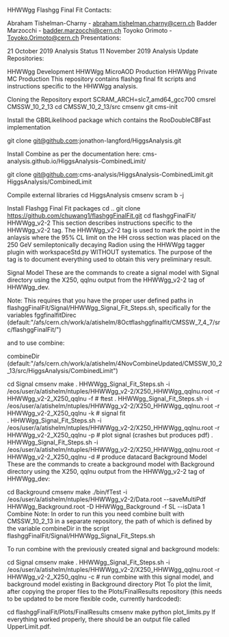 HHWWgg Flashgg Final Fit
Contacts:

Abraham Tishelman-Charny - abraham.tishelman.charny@cern.ch
Badder Marzocchi - badder.marzocchi@cern.ch
Toyoko Orimoto - Toyoko.Orimoto@cern.ch
Presentations:

21 October 2019 Analysis Status
11 November 2019 Analysis Update
Repositories:

HHWWgg Development
HHWWgg MicroAOD Production
HHWWgg Private MC Production
This repository contains flashgg final fit scripts and instructions specific to the HHWWgg analysis.

Cloning the Repository
export SCRAM_ARCH=slc7_amd64_gcc700 cmsrel CMSSW_10_2_13 cd CMSSW_10_2_13/src cmsenv git cms-init

Install the GBRLikelihood package which contains the RooDoubleCBFast implementation

git clone git@github.com:jonathon-langford/HiggsAnalysis.git

Install Combine as per the documentation here: cms-analysis.github.io/HiggsAnalysis-CombinedLimit/

git clone git@github.com:cms-analysis/HiggsAnalysis-CombinedLimit.git HiggsAnalysis/CombinedLimit

Compile external libraries
cd HiggsAnalysis cmsenv scram b -j

Install Flashgg Final Fit packages
cd .. git clone https://github.com/chuwang1/flashggFinalFit.git
cd flashggFinalFit/
HHWWgg_v2-2
This section describes instructions specific to the HHWWgg_v2-2 tag. The HHWWgg_v2-2 tag is used to mark the point in the anlaysis where the 95% CL limit on the HH cross section was placed on the 250 GeV semileptonically decaying Radion using the HHWWgg tagger plugin with workspaceStd.py WITHOUT systematics. The purpose of the tag is to document everything used to obtain this very preliminary result.

Signal Model
These are the commands to create a signal model with Signal directory using the X250, qqlnu output from the HHWWgg_v2-2 tag of HHWWgg_dev.

Note: This requires that you have the proper user defined paths in flashggFinalFit/Signal/HHWWgg_Signal_Fit_Steps.sh, specifically for the variables fggfinalfitDirec (default:"/afs/cern.ch/work/a/atishelm/8Octflashggfinalfit/CMSSW_7_4_7/src/flashggFinalFit/")

and to use combine:

combineDir (default:"/afs/cern.ch/work/a/atishelm/4NovCombineUpdated/CMSSW_10_2_13/src/HiggsAnalysis/CombinedLimit")

cd Signal
cmsenv
make
. HHWWgg_Signal_Fit_Steps.sh -i /eos/user/a/atishelm/ntuples/HHWWgg_v2-2/X250_HHWWgg_qqlnu.root -r HHWWgg_v2-2_X250_qqlnu -f # ftest 
. HHWWgg_Signal_Fit_Steps.sh -i /eos/user/a/atishelm/ntuples/HHWWgg_v2-2/X250_HHWWgg_qqlnu.root -r HHWWgg_v2-2_X250_qqlnu -k # signal fit  
. HHWWgg_Signal_Fit_Steps.sh -i /eos/user/a/atishelm/ntuples/HHWWgg_v2-2/X250_HHWWgg_qqlnu.root -r HHWWgg_v2-2_X250_qqlnu -p # plot signal (crashes but produces pdf) 
. HHWWgg_Signal_Fit_Steps.sh -i /eos/user/a/atishelm/ntuples/HHWWgg_v2-2/X250_HHWWgg_qqlnu.root -r HHWWgg_v2-2_X250_qqlnu -d # produce datacard
Background Model
These are the commands to create a background model with Background directory using the X250, qqlnu output from the HHWWgg_v2-2 tag of HHWWgg_dev:

cd Background 
cmsenv 
make
./bin/fTest -i /eos/user/a/atishelm/ntuples/HHWWgg_v2-2/Data.root --saveMultiPdf HHWWgg_Background.root  -D HHWWgg_Background -f SL --isData 1
Combine
Note: In order to run this you need combine built with CMSSW_10_2_13 in a separate repository, the path of which is defined by the variable combineDir in the script flashggFinalFit/Signal/HHWWgg_Signal_Fit_Steps.sh

To run combine with the previously created signal and background models:

cd Signal
cmsenv
make
. HHWWgg_Signal_Fit_Steps.sh -i /eos/user/a/atishelm/ntuples/HHWWgg_v2-2/X250_HHWWgg_qqlnu.root -r HHWWgg_v2-2_X250_qqlnu -c # run combine with this signal model, and background model existing in Background directory
Plot
To plot the limit, after copying the proper files to the Plots/FinalResults repository (this needs to be updated to be more flexible code, currently hardcoded):

cd flashggFinalFit/Plots/FinalResults
cmsenv
make
python plot_limits.py
If everything worked properly, there should be an output file called UpperLimit.pdf.
